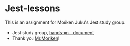 # Jest-lessons
This is an assignment for Moriken Juku's Jest study group.
- Jest study group, [hands-on　document](https://github.com/kenmori/handsonFrontend/blob/feature/48/jest/work.md)
- Thank you [Mr.Moriken](https://kenjimorita.jp/)!
